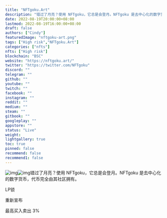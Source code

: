 ```yaml
---
title: "NFTgoku.Art"
description: "错过了月亮？使用 NFTgoku，它总是会登月。NFTgoku 是去中心化的数字货币，代币完全由其社区拥有。"
date: 2022-08-19T20:00:00+08:00
lastmod: 2022-08-19T16:00:00+08:00
draft: false
authors: ["Cindy"]
featuredImage: "nftgoku-art.png"
tags: ["High risk","NFTgoku.Art"]
categories: ["nfts"]
nfts: ["High risk"]
blockchain: "BSC"
website: "https://nftgoku.art/"
twitter: "https://twitter.com/NFTgoku"
discord: ""
telegram: ""
github: ""
youtube: ""
twitch: ""
facebook: ""
instagram: ""
reddit: ""
medium: ""
steam: ""
gitbook: ""
googleplay: ""
appstore: ""
status: "Live"
weight: 
lightgallery: true
toc: true
pinned: false
recommend: false
recommend1: false
---
```

![img](https://dashboard-assets.dappradar.com/document/8037/nftgokuart-dapp-high-risk-bsc-image2_baa8aab0b84f6b44294046bd4560c2f6.png)![img](https://dashboard-assets.dappradar.com/document/8037/nftgokuart-dapp-high-risk-bsc-image1_3b86f7898adbce513e9eb1372cde056d.png)错过了月亮？使用 NFTgoku，它总是会登月。NFTgoku 是去中心化的数字货币，代币完全由其社区拥有。

LP锁 

重新宣布

最高买入卖出 3%
